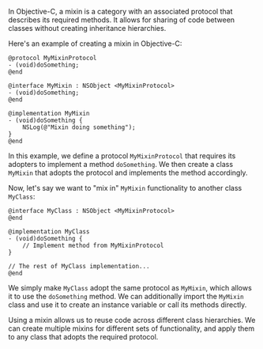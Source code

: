 In Objective-C, a mixin is a category with an associated protocol that describes its required methods. It allows for sharing of code between classes without creating inheritance hierarchies.

Here's an example of creating a mixin in Objective-C:

```
@protocol MyMixinProtocol
- (void)doSomething;
@end

@interface MyMixin : NSObject <MyMixinProtocol>
- (void)doSomething;
@end

@implementation MyMixin
- (void)doSomething {
    NSLog(@"Mixin doing something");
}
@end
```

In this example, we define a protocol `MyMixinProtocol` that requires its adopters to implement a method `doSomething`. We then create a class `MyMixin` that adopts the protocol and implements the method accordingly.

Now, let's say we want to "mix in" `MyMixin` functionality to another class `MyClass`:

```
@interface MyClass : NSObject <MyMixinProtocol>
@end

@implementation MyClass
- (void)doSomething {
    // Implement method from MyMixinProtocol
}

// The rest of MyClass implementation...
@end
```

We simply make `MyClass` adopt the same protocol as `MyMixin`, which allows it to use the `doSomething` method. We can additionally import the `MyMixin` class and use it to create an instance variable or call its methods directly.

Using a mixin allows us to reuse code across different class hierarchies. We can create multiple mixins for different sets of functionality, and apply them to any class that adopts the required protocol.